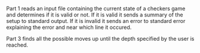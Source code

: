 Part 1 reads an input file containing the current state of a checkers game and determines if it is valid or not. If it is valid it sends a summary of the setup to standard output. If it is invalid it sends an error to standard error explaining the error and near which line it occured.

Part 3 finds all the possible moves up until the depth specified by the user is reached. 
